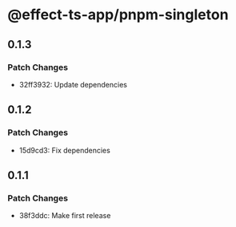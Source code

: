 # @effect-ts-app/pnpm-singleton

## 0.1.3

### Patch Changes

- 32ff3932: Update dependencies

## 0.1.2

### Patch Changes

- 15d9cd3: Fix dependencies

## 0.1.1

### Patch Changes

- 38f3ddc: Make first release
